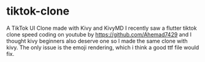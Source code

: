 # tiktok-clone
A TikTok UI Clone made with Kivy and KivyMD
I recently saw a flutter tiktok clone speed coding on youtube by https://github.com/Ahemad7429 and I thought kivy beginners also deserve one so I made the same clone with kivy.
The only issue is the emoji rendering, which i think a good ttf file would fix.
